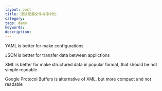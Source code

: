 ```yaml
---
layout: post
title: 漫谈配置文件与序列化
category: 
tags: demo
keywords: 
description: 
---
```





YAML is better for make configurations

JSON is better for transfer data between applictions

XML is better for make structured data in popular format, that should be not simple readable 

Google Protocol Buffers is alternative of XML, but more compact and not readable